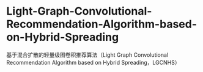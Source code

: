 # Light-Graph-Convolutional-Recommendation-Algorithm-based-on-Hybrid-Spreading
基于混合扩散的轻量级图卷积推荐算法（Light Graph Convolutional Recommendation Algorithm based on Hybrid Spreading，LGCNHS）
